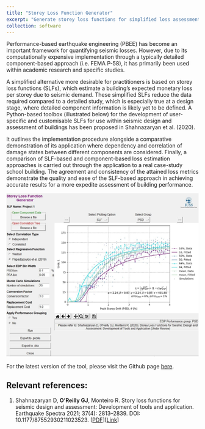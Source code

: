 ```yaml
---
title: "Storey Loss Function Generator"
excerpt: "Generate storey loss functions for simplified loss assessment and design of buildings"
collection: software
---
```


Performance-based earthquake engineering (PBEE) has become an important framework for quantifying seismic losses. However, due to its computationally expensive implementation through a typically detailed component-based approach (i.e. FEMA P-58), it has primarily been used within academic research and specific studies.

A simplified alternative more desirable for practitioners is based on storey loss functions (SLFs), which estimate a building’s expected monetary loss per storey due to seismic demand. These simplified SLFs reduce the data required compared to a detailed study, which is especially true at a design stage, where detailed component information is likely yet to be defined. A Python-based toolbox (illustrated below) for the development of user-specific and customisable SLFs for use within seismic design and assessment of buildings has been proposed in Shahnazaryan et al. (2020).

It outlines the implementation procedure alongside a comparative demonstration of its application where dependency and correlation of damage states between different components are considered. Finally, a comparison of SLF-based and component-based loss estimation approaches is carried out through the application to a real case-study school building. The agreement and consistency of the attained loss metrics demonstrate the quality and ease of the SLF-based approach in achieving accurate results for a more expedite assessment of building performance.

<html>
<img src="/images/slfs.JPG"">
</html>

For the latest version of the tool, please visit the Github page [here](https://github.com/davitshahnazaryan3/SLFGenerator).


## Relevant references:
1. Shahnazaryan D, **O’Reilly GJ**, Monteiro R. Story loss functions for seismic design and assessment: Development of tools and application. Earthquake Spectra 2021; 37(4): 2813–2839. DOI: 10.1177/87552930211023523. [[PDF](http://gerardjoreilly.github.io/files/Journal/J21-2021.pdf)][[Link](https://journals.sagepub.com/doi/10.1177/87552930211023523)]
